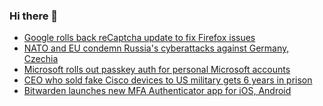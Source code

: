 ### Hi there 👋

<!--START_SECTION:feed-->
* [Google rolls back reCaptcha update to fix Firefox issues](https://www.bleepingcomputer.com/news/security/google-rolls-back-recaptcha-update-to-fix-firefox-issues/)
* [NATO and EU condemn Russia's cyberattacks against Germany, Czechia](https://www.bleepingcomputer.com/news/security/nato-and-eu-condemn-russias-cyberattacks-against-germany-czechia/)
* [Microsoft rolls out passkey auth for personal Microsoft accounts](https://www.bleepingcomputer.com/news/microsoft/microsoft-rolls-out-passkey-auth-for-personal-microsoft-accounts/)
* [CEO who sold fake Cisco devices to US military gets 6 years in prison](https://www.bleepingcomputer.com/news/security/ceo-who-sold-fake-cisco-devices-to-us-military-gets-6-years-in-prison/)
* [Bitwarden launches new MFA Authenticator app for iOS, Android](https://www.bleepingcomputer.com/news/software/bitwarden-launches-new-mfa-authenticator-app-for-ios-android/)
<!--END_SECTION:feed-->

<!--
**frankenk/frankenk** is a ✨ _special_ ✨ repository because its `README.md` (this file) appears on your GitHub profile.

Here are some ideas to get you started:

- 🔭 I’m currently working on ...
- 🌱 I’m currently learning ...
- 👯 I’m looking to collaborate on ...
- 🤔 I’m looking for help with ...
- 💬 Ask me about ...
- 📫 How to reach me: ...
- 😄 Pronouns: ...
- ⚡ Fun fact: ...
-->



